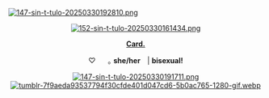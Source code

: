 [![147-sin-t-tulo-20250330192810.png](https://i.postimg.cc/7Lrb7d6p/147-sin-t-tulo-20250330192810.png)](https://postimg.cc/QFSXZ6cb)
<div id="header" align="center">

[![152-sin-t-tulo-20250330161434.png](https://i.postimg.cc/L5GS2VSS/152-sin-t-tulo-20250330161434.png)](https://postimg.cc/hQ860ThZ)
 
<div id="header" align="center">

[**Card.**](https://hallooangeredfisheh.carrd.co)

♡⠀ ⠀｡   **she/her**　| **bisexual!**

[![147-sin-t-tulo-20250330191711.png](https://i.postimg.cc/tgdJzkn7/147-sin-t-tulo-20250330191711.png)](https://postimg.cc/zLBqznj1)
[![tumblr-7f9aeda93537794f30cfde401d047cd6-5b0ac765-1280-gif.webp](https://i.postimg.cc/D0R7h44t/tumblr-7f9aeda93537794f30cfde401d047cd6-5b0ac765-1280-gif.webp)](https://postimg.cc/Mf0CbTDD)
